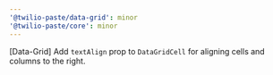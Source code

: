 ```yaml
---
'@twilio-paste/data-grid': minor
'@twilio-paste/core': minor
---
```


[Data-Grid] Add `textAlign` prop to `DataGridCell` for aligning cells and columns to the right.
